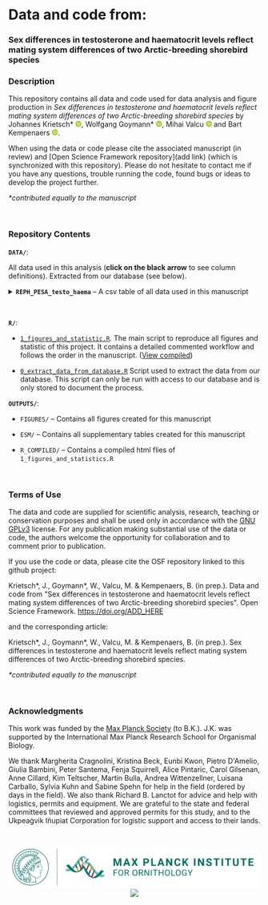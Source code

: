 # **Data and code from:**

### Sex differences in testosterone and haematocrit levels reflect mating system differences of two Arctic-breeding shorebird species

### **Description**

This repository contains all data and code used for data analysis and figure production in *Sex differences in testosterone and haematocrit levels reflect mating system differences of two Arctic-breeding shorebird species* by 
Johannes Krietsch* [![ORCID_ID](./DATA/ILLUSTRATIONS/ORCID_ID_logo.png)](https://orcid.org/0000-0002-8080-1734), 
Wolfgang Goymann* [![ORCID_ID](./DATA/ILLUSTRATIONS/ORCID_ID_logo.png)](https://orcid.org/0000-0002-7553-5910), 
Mihai Valcu [![ORCID_ID](./DATA/ILLUSTRATIONS/ORCID_ID_logo.png)](https://orcid.org/0000-0002-6907-7802) and 
Bart Kempenaers [![ORCID_ID](./DATA/ILLUSTRATIONS/ORCID_ID_logo.png)](https://orcid.org/0000-0002-7505-5458).  

When using the data or code please cite the associated manuscript (in review) and [Open Science Framework repository](add link) (which is synchronized with this repository). Please do not hesitate to contact me if you have any questions, trouble running the code, found bugs or ideas to develop the project further. 

*\*contributed equally to the manuscript*  

<p>&nbsp;</p>

### **Repository Contents**

**`DATA/`**:

All data used in this analysis (**click on the black arrow** to see column definitions). Extracted from our database (see below).

<details>
  <summary> <b><code>REPH_PESA_testo_haema</code></b> – A csv table of all data used in this manuscript </summary>
  
  Columns are defined as:

  1. `species`: Species abbreviation (REPH = red pahalarope, PESA = pectoral sandpiper)
  2. `ID`: Metal band ID (unique identifier for each individual bird)
  3. `year_`: Year in which the data was collected
  4. `date_`: The date of capture in YYYY-MM-DD format
  5. `caught_time`: The exact datetime the bird was caught (in AKDT)
  6. `bled_time`: The datetime at which the bird was bled for sampling (in AKDT)
  7. `sex`: The sex of the bird (`M` for male, `F` for female)
  8. `tarsus`: Length of the tarsus (in mm)
  9. `wing`: Wing length (in mm)
  10. `weight`: Weight of the bird (in g)
  11. `testo`: Testosterone level measured (in pg/ml)
  12. `volume`: Blood plasma volume (in μl)
  13. `GnRH`: If GnRH was injected indicates the dose (low or high)
  14. `haema`: Heamatocrit level, as percentage of red blood cells in the blood sample

</details>

<p>&nbsp;</p>

**`R/`**:

   - [`1_figures_and_statistic.R`](https://github.com/krietsch/testosterone_analysis/blob/master/R/1_R_script_data_anaylsis.R). 
  The main script to reproduce all figures and statistic of this project. It contains a detailed commented workflow and 
  follows the order in the manuscript.
  ([View compiled](https://raw.githack.com/krietsch/testosterone_analysis/master/OUTPUTS/R_COMPILED/7_figures_and_statistic.html "html"))
  
  - [`0_extract_data_from_database.R`](https://github.com/krietsch/REPH_PAIRS/blob/master/R/0_extract_data_from_database.R) 
  Script used to extract the data from our database. This script can only be run with access 
  to our database and is only stored to document the process. 
  
**`OUTPUTS/`**:

  - `FIGURES/` – Contains all figures created for this manuscript
  
  - `ESM/` – Contains all supplementary tables created for this manuscript
  
  - `R_COMPILED/` – Contains a compiled html flies of `1_figures_and_statistics.R`

<p>&nbsp;</p>


### **Terms of Use**

The data and code are supplied for scientific analysis, research, teaching or conservation purposes and shall be used only in accordance with the [GNU GPLv3](https://github.com/krietsch/REPH_PATERNITY/blob/master/LICENSE) license.
For any publication making substantial use of the data or code, the authors welcome the opportunity for collaboration and to comment prior to publication.

If you use the code or data, please cite the OSF repository linked to this github project: 

Krietsch\*, J., Goymann\*, W., Valcu, M. & Kempenaers, B. (in prep.). Data and code from "Sex differences in testosterone and haematocrit levels reflect mating system differences of two Arctic-breeding shorebird species". Open Science Framework. https://doi.org/ADD_HERE

and the corresponding article:

Krietsch\*, J., Goymann\*, W., Valcu, M. & Kempenaers, B. (in prep.). Sex differences in testosterone and haematocrit levels reflect mating system differences of two Arctic-breeding shorebird species.


*\*contributed equally to the manuscript*  


<p>&nbsp;</p>

  
### **Acknowledgments**


This work was funded by the [Max Planck Society](https://www.mpg.de/en) (to B.K.). J.K. was supported by the International Max Planck Research School for Organismal Biology. 

We thank Margherita Cragnolini, Kristina Beck, Eunbi Kwon, Pietro D'Amelio, Giulia Bambini, Peter Santema, Fenja Squirrell, Alice Pintaric, Carol Gilsenan, Anne Cillard, Kim Teltscher, Martin Bulla, Andrea Wittenzellner, Luisana Carballo, Sylvia Kuhn and Sabine Spehn for help in the field (ordered by days in the field). We also thank Richard B. Lanctot for advice and help with logistics, permits and equipment. We are grateful to the state and federal committees that reviewed and approved permits for this study, and to the Ukpeaġvik Iñupiat Corporation for logistic support and access to their lands. 

<p>&nbsp;</p>

<p align="middle">
  <a href="https://www.bi.mpg.de/en">
    <img src="./DATA/ILLUSTRATIONS/MPIO_logo.png" width="500" />
  </a>
    <img src="./DATA/ILLUSTRATIONS/IMPRS_logo.png" width="280" /> 
</p>

